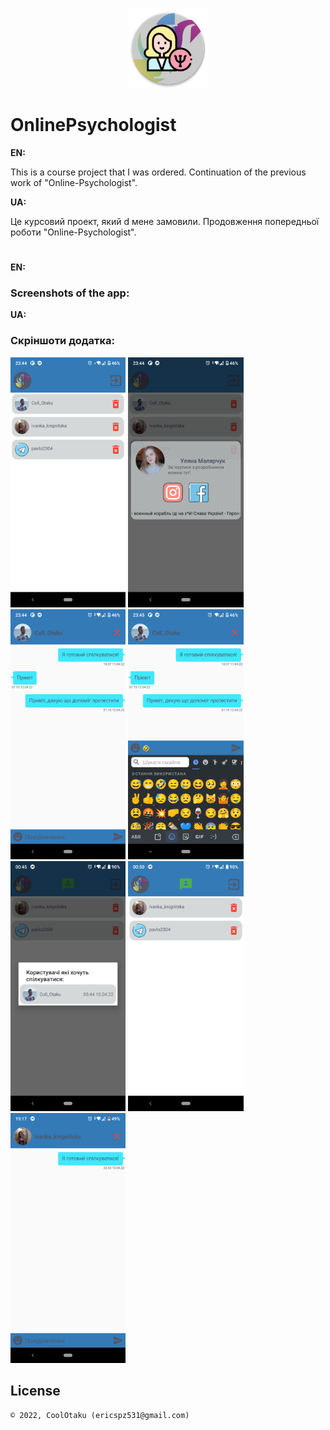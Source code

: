 <p align="center"><img width="128" height="128" src="app/src/main/res/mipmap-xxxhdpi/ic_launcher_round.png" /></p>

# <h1>OnlinePsychologist</h1>

<b>EN:</b>

This is a course project that I was ordered. Continuation of the previous work of "Online-Psychologist".

<b>UA:</b>

Це курсовий проект, який d мене замовили. Продовження попередньої роботи "Online-Psychologist".

#

<b>EN:</b>
### Screenshots of the app:
<b>UA:</b>
### Скріншоти додатка:
<p>
  <img src="screens/Screenshot_20220413-234434.png" height="400px"/>
  <img src="screens/Screenshot_20220413-234438.png" height="400px"/>
  <img src="screens/Screenshot_20220413-234444.png" height="400px"/>
  <img src="screens/Screenshot_20220413-234517.png" height="400px"/>
  <img src="screens/Screenshot_20220415-004516.png" height="400px"/>
  <img src="screens/Screenshot_20220415-005025.png" height="400px"/>
  <img src="screens/Screenshot_20220415-191734.png" height="400px"/>
</p>

## License

```
© 2022, CoolOtaku (ericspz531@gmail.com)
```
